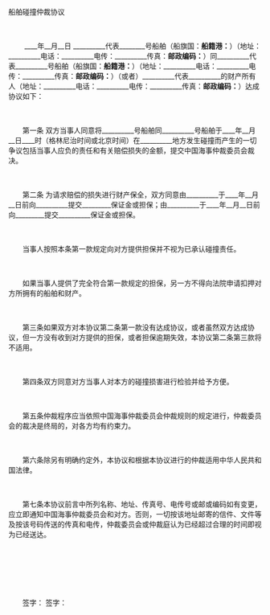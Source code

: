 



船舶碰撞仲裁协议



 

　　

　　 ____年__月__日 __________代表________号船舶（船旗国：__________船籍港：__________）（地址：__________电话：__________电传：__________传真：__________邮政编码：__________）同__________代表__________号船舶（船旗国：__________船籍港：__________）（地址：__________电话：__________电传：__________传真：__________邮政编码：__________）（或者）__________代表__________的财产所有人（地址：__________电话：__________电传：__________传真：__________邮政编码：__________）达成协议如下： 

　　

　　第一条 双方当事人同意将__________号船舶同__________号船舶于____年__月__日____时（格林尼治时间或北京时间）在__________地方发生碰撞而产生的一切争议包括当事人应负的责任和有关赔偿损失的金额，提交中国海事仲裁委员会裁决。 

　　

　　第二条 为请求赔偿的损失进行财产保全，双方同意由__________于____年__月__日前向__________提交_________保证金或担保；由__________于____年__月__日前向_________提交__________保证金或担保。 

　　

　　当事人按照本条第一款规定向对方提供担保并不视为已承认碰撞责任。 

　　

　　如果当事人提供了完全符合第一款规定的担保，另一方不得向法院申请扣押对方所拥有的船舶和财产。 

　　

　　第三条如果双方对本协议第二条第一款没有达成协议，或者虽然双方达成协议，但一方没有收到对方提供的担保，或者担保逾期失效，本协议第二条第三款将不适用。 

　　

　　第四条双方同意对方当事人对本方的碰撞损害进行检验并给予方便。 

　　

　　第五条仲裁程序应当依照中国海事仲裁委员会仲裁规则的规定进行，仲裁委员会的裁决是终局的，对各方均有约束力。 

　　

　　第六条除另有明确约定外，本协议和根据本协议进行的仲裁适用中华人民共和国法律。 

　　

　　第七条本协议前言中所列名称、地址、传真号、电传号或邮或编码如有变更，应立即通知中国海事仲裁委员会和对方。否则，一切按该地址邮寄的信件、文件等及按该号码传送的传真和电传，仲裁委员会或仲裁庭认为已经超过合理的时间即视为已经送达。 

　　

　　

　　

　　签字： 签字：